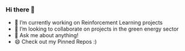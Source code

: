 ### Hi there 👋

<!--
**anjrew/anjrew** is a ✨ _special_ ✨ repository because its `README.md` (this file) appears on your GitHub profile.

Here are some ideas to get you started:

- 🔭 I’m currently working on Reinforcement Learning projects
- 🌱 I’m currently learning Tensorflow
- 👯 I’m looking to collaborate on projects in the green energy sector
- 🤔 I’m looking for help with Math
- 💬 Ask me about anything!
- 📫 How to reach me: andrewmjohnson549@gmail.com
- 😄 Pronouns: Foxtrott
-->

- 🔭 I’m currently working on Reinforcement Learning projects
- 👯 I’m looking to collaborate on projects in the green energy sector
- 💬 Ask me about anything!
- 😄 Check out my Pinned Repos :)
